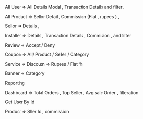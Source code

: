 <!-- @format -->

All User => All Details Modal , Transaction Details and filter .

All Product => Sellor Detail , Commission (Flat , rupees ) ,

Sellor => Details ,

Installer => Details , Transaction Details , Commision , and filter

Review => Accept / Deny

Coupon => All/ Product / Seller / Category

Service => Discoutn => Rupees / Flat %


Banner => Category

Reporting

<!--  -->

Dashboard =>  Total Orders , Top Seller , Avg sale Order , filteration

Get User By Id

Product => Sller Id , commission
